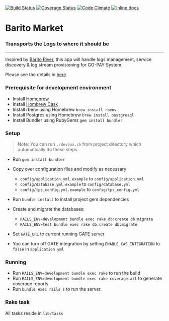 [![Build Status](https://travis-ci.org/BaritoLog/BaritoMarket.svg?branch=master)](https://travis-ci.org/BaritoLog/BaritoMarket)
[![Coverage Status](https://coveralls.io/repos/github/BaritoLog/BaritoMarket/badge.svg?branch=master)](https://coveralls.io/github/BaritoLog/BaritoMarket?branch=master)
[![Code Climate](https://codeclimate.com/github/codeclimate/codeclimate/badges/gpa.svg)](https://codeclimate.com/github/BaritoLog/BaritoMarket)
[![Inline docs](http://inch-ci.org/github/BaritoLog/BaritoMarket.svg)](http://inch-ci.org/github/BaritoLog/BaritoMarket)

# Barito Market
### Transports the Logs to where it should be

---
Inspired by [Barito River](https://en.wikipedia.org/wiki/Barito_River), this app will
handle logs management, service discovery & log stream provisioning for GO-PAY System.

Please see the details in [here](https://docs.google.com/presentation/d/1u_13mW8K3C5n5Qov8mjmvpxBY4jGyIsAgjxvTXJbDrE/edit?usp=sharing)

### Prerequisite for development environment
* Install [Homebrew](http://brew.sh/)
* Install [Hombrew Cask](http://caskroom.io/)
* Install rbenv using Homebrew `brew install rbenv`
* Install Postgres using Homebrew `brew install postgresql`
* Install Bundler using RubyGems `gem install bundler`

### Setup
> Note: You can run `./devbox.sh` from project directory which automatically do these steps.

* Run `gem install bundler`
* Copy over configuration files and modify as necessary
  - `config/application.yml.example` to `config/application.yml`
  - `config/database.yml.example` to `config/database.yml`
  - `config/tps_config.yml.example` to `config/tps_config.yml`
* Run `bundle install` to install project gem dependencies
* Create and migrate the databases:
  - `RAILS_ENV=development bundle exec rake db:create db:migrate`
  - `RAILS_ENV=test bundle exec rake db:create db:migrate`

* Set `GATE_URL` to current running GATE server
* You can turn off GATE integration by setting `ENABLE_CAS_INTEGRATION` to `false` in `application.yml`

### Running
* Run `RAILS_ENV=development bundle exec rake` to run the build
* Run `RAILS_ENV=development bundle exec rake coverage:all` to generate coverage reports
* Run `bundle exec rails s` to run the server.

### Rake task

All tasks reside in `lib/tasks`
